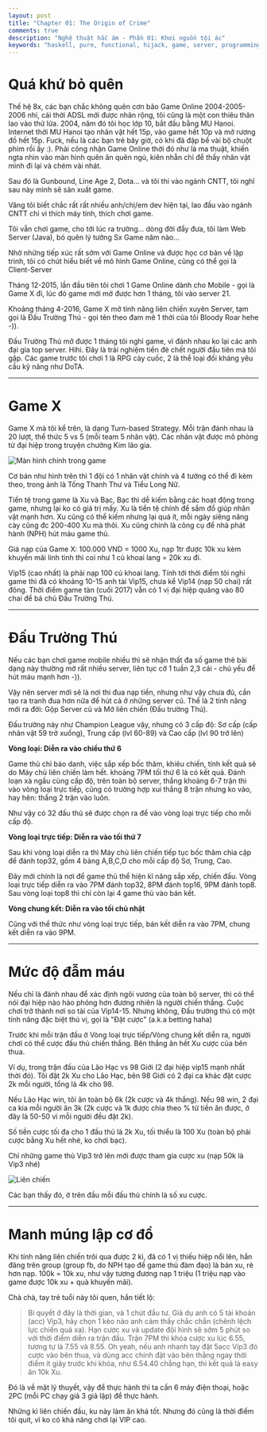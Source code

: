 ```yaml
---
layout: post
title: "Chapter 01: The Origin of Crime"
comments: true
description: "Nghệ thuật hắc ám - Phần 01: Khơi nguồn tội ác"
keywords: "haskell, pure, functional, hijack, game, server, programming"
---
```



# Quá khứ bỏ quên

Thế hệ 8x, các bạn chắc không quên cơn bão Game Online 2004-2005-2006 nhỉ, cái thời ADSL mới được nhân rộng, tôi cũng là một con thiêu thân lao vào thử lửa. 2004, năm đó tôi học lớp 10, bắt đầu bằng MU Hanoi. Internet thời MU Hanoi tạo nhân vật hết 15p, vào game hết 10p và mở rương đồ hết 15p. Fuck, nếu là các bạn trẻ bây giờ, có khi đã đập bể vài bộ chuột phím rồi ấy :). Phải công nhận Game Online thời đó như là ma thuật, khiến ngta nhìn vào màn hình quên ăn quên ngủ, kiên nhẫn chỉ để thấy nhân vật mình đi lại và chém vài nhát.

Sau đó là Gunbound, Line Age 2, Dota... và tôi thi vào ngành CNTT, tôi nghĩ sau này mình sẽ sản xuất game.

Vâng tôi biết chắc rất rất nhiều anh/chị/em dev hiện tại, lao đầu vào ngành CNTT chỉ vì thích máy tính, thích chơi game.

Tôi vẫn chơi game, cho tới lúc ra trường... dòng đời đẩy đưa, tôi làm Web Server (Java), bỏ quên lý tưởng Sx Game năm nào...

Nhờ những tiếp xúc rất sớm với Game Online và được học cơ bản về lập trình, tôi có chút hiểu biết về mô hình Game Online, cũng có thể gọi là Client-Server

Tháng 12-2015, lần đầu tiên tôi chơi 1 Game Online dành cho Mobile - gọi là Game X đi, lúc đó game mới mở được hơn 1 tháng, tôi vào server 21.

Khoảng tháng 4-2016, Game X mở tính năng liên chiến xuyên Server, tạm gọi là Đấu Trường Thú - gọi tên theo đam mê 1 thời của tôi Bloody Roar hehe -)).

Đấu Trường Thú mở được 1 tháng tôi nghỉ game, vì đánh nhau ko lại các anh đại gia top server. Hihi. Đây là trải nghiệm tiền đè chết người đầu tiên mà tôi gặp. Các game trước tôi chơi 1 là RPG cày cuốc, 2 là thể loại đối kháng yêu cầu kỹ năng như DoTA.

---

# Game X

Game X mà tôi kể trên, là dạng Turn-based Strategy. Mỗi trận đánh nhau là 20 lượt, thể thức 5 vs 5 (mỗi team 5 nhân vật). Các nhân vật được mô phỏng từ đại hiệp trong truyện chưởng Kim lão gia.

![Màn hình chính trong game](/assets/images/aspect-of-programming/in-game.png)

Cơ bản như hình trên thì 1 đội có 1 nhân vật chính và 4 tướng có thể đi kèm theo, trong ảnh là Tống Thanh Thư và Tiểu Long Nữ.

Tiền tệ trong game là Xu và Bạc, Bạc thì dễ kiếm bằng các hoạt động trong game, nhưng lại ko có giá trị mấy. Xu là tiền tệ chính để sắm đồ giúp nhân vật mạnh hơn.
Xu cũng có thể kiếm nhưng lại quá ít, mỗi ngày siêng năng cày cũng đc 200-400 Xu mà thôi. Xu cũng chính là công cụ để nhà phát hành (NPH) hút máu game thủ.

Giá nạp của Game X: 100.000 VND = 1000 Xu, nạp 1tr được 10k xu kèm khuyến mãi linh tinh thì coi như 1 củ khoai lang = 20k xu đi.

Vip15 (cao nhất) là phải nạp 100 củ khoai lang. Tính tới thời điểm tôi nghỉ game thì đã có khoảng 10-15 anh tài Vip15, chưa kể Vip14 (nạp 50 chai) rất đông. Thời điểm game tàn (cuối 2017) vẫn có 1 vị đại hiệp quăng vào 80 chai để bá chủ Đấu Trường Thú.

---

# Đấu Trường Thú

Nếu các bạn chơi game mobile nhiều thì sẽ nhận thất đa số game thẻ bài dạng này thường mở rất nhiều server, liên tục cỡ 1 tuần 2,3 cái - chủ yếu để hút máu mạnh hơn -)).

Vậy nên server mới sẽ là nơi thi đua nạp tiền, nhưng như vậy chưa đủ, cần tạo ra tranh đua hơn nữa để hút cả ở những server cũ. Thể là 2 tính năng mới ra đời: Gộp Server cũ và Mở liên chiến (Đấu trường Thú).

Đấu trường này như Champion League vậy, nhưng có 3 cấp độ: Sơ cấp (cấp nhân vật 59 trở xuống), Trung cấp (lvl 60-89) và Cao cấp (lvl 90 trở lên)

**Vòng loại: Diễn ra vào chiều thứ 6**

Game thủ chỉ báo danh, việc sắp xếp bốc thăm, khiêu chiến, tính kết quả sẽ do Máy chủ liên chiến làm hết. khoảng 7PM tối thứ 6 là có kết quả.
Đánh loạn xà ngầu cùng cấp độ, trên toàn bộ server, thắng khoảng 6-7 trận thì vào vòng loại trực tiếp, cũng có trường hợp xui thắng 8 trận nhưng ko vào, hay hên: thắng 2 trận vào luôn.

Như vậy có 32 đấu thủ sẽ được chọn ra để vào vòng loại trực tiếp cho mỗi cấp độ.

**Vòng loại trực tiếp: Diễn ra vào tối thứ 7**

Sau khi vòng loại diễn ra thì Máy chủ liên chiến tiếp tục bốc thăm chia cặp để đánh top32, gồm 4 bảng A,B,C,D cho mỗi cấp độ Sơ, Trung, Cao.

Đây mới chính là nơi để game thủ thể hiện kĩ năng sắp xếp, chiến đấu. Vòng loại trực tiếp diễn ra vào 7PM đánh top32, 8PM đánh top16, 9PM đánh top8. Sau vòng loại top8 thì chỉ còn lại 4 game thủ vào bán kết.

**Vòng chung kết: Diễn ra vào tối chủ nhật**

Cũng với thể thức như vòng loại trực tiếp, bán kết diễn ra vào 7PM, chung kết diễn ra vào 9PM.

---

# Mức độ đẫm máu

Nếu chỉ là đánh nhau để xác định ngôi vương của toàn bộ server, thì có thể nói đại hiệp nào hào phóng hơn đương nhiên là người chiến thắng. Cuộc chơi trở thành nơi so tài của Vip14-15. Nhưng không, Đấu trường thú có một tính năng đặc biệt thú vị, gọi là "Đặt cược" (a.k.a betting haha)

Trước khi mỗi trận đấu ở Vòng loại trực tiếp/Vòng chung kết diễn ra, người chơi có thể cược đấu thủ chiến thắng. Bên thắng ăn hết Xu cược của bên thua.

Ví dụ, trong trận đấu của Lão Hạc vs 98 Giới (2 đại hiệp vip15 mạnh nhất thời đó). Tôi đặt 2k Xu cho Lão Hạc, bên 98 Giới có 2 đại ca khác đặt cược 2k mỗi người, tổng là 4k cho 98.

Nếu Lão Hạc win, tôi ăn toàn bộ 6k (2k cược và 4k thắng). Nếu 98 win, 2 đại ca kia mỗi người ăn 3k (2k cược và 1k được chia theo % từ tiền ăn được, ở đây là 50-50 vì mỗi người đều đặt 2k).

Số tiền cược tối đa cho 1 đấu thủ là 2k Xu, tối thiểu là 100 Xu (toàn bộ phải cược bằng Xu hết nhé, ko chơi bạc).

Chỉ những game thủ Vip3 trở lên mới được tham gia cược xu (nạp 50k là Vip3 nhé)

![Liên chiến](/assets/images/aspect-of-programming/cross-war.png)

Các bạn thấy đó, ở trên đầu mỗi đấu thủ chính là số xu cược.

---

# Manh múng lập cơ đồ

Khi tính năng liên chiến trôi qua được 2 kì, đã có 1 vị thiếu hiệp nổi lên, hắn đăng trên group (group fb, do NPH tạo để game thủ đàm đạo) là bán xu, rẻ hơn nạp. 100k = 10k xu, như vậy tương đương nạp 1 triệu (1 triệu nạp vào game được 10k xu + quà khuyến mãi).

Chà chà, tay trẻ tuổi này tôi quen, hắn tiết lộ:

> Bí quyết ở đây là thời gian, và 1 chút đầu tư. Giả dụ anh có 5 tài khoản (acc) Vip3, hãy chọn 1 kèo nào anh cảm thấy chắc chắn (chênh lệch lực chiến quá xa). Hạn cược xu và update đội hình sẽ sớm 5 phút so với thời điểm diễn ra trận đấu. Trận 7PM thì khóa cược xu lúc 6.55, tương tự là 7.55 và 8.55. Oh yeah, nếu anh nhanh tay đặt 5acc Vip3 đó cược vào bên thua, và dùng acc chính đặt vào bên thắng ngay thời điểm ít giây trước khi khóa, như 6.54.40 chẳng hạn, thì kết quả là easy ăn 10k Xu.

Đó là về mặt lý thuyết, vậy để thực hành thì ta cần 6 máy điện thoại, hoặc 2PC (mỗi PC chạy giả 3 giả lập) để thực hành.

Những kì liên chiến đầu, ku này làm ăn khá tốt. Nhưng đó cũng là thời điểm tôi quit, vì ko có khả năng chơi lại VIP cao.